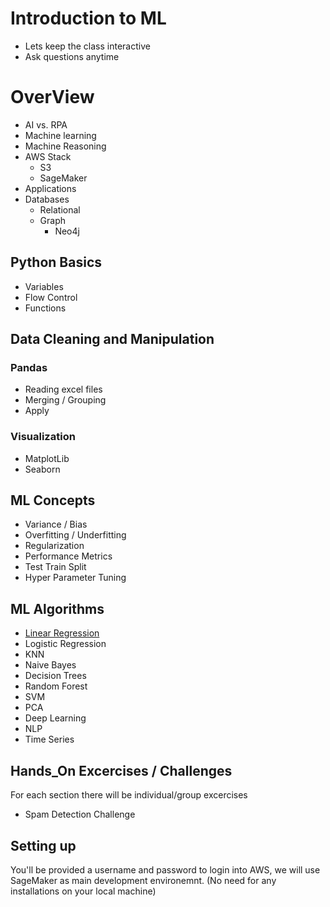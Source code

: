 Introduction to ML
===================================

* Lets keep the class interactive 
* Ask questions anytime 

# OverView 
* AI vs. RPA
* Machine learning
* Machine Reasoning
* AWS Stack
  - S3
  - SageMaker
* Applications
* Databases
  - Relational
  - Graph
     - Neo4j


## Python Basics
* Variables
* Flow Control 
* Functions

## Data Cleaning and Manipulation
### Pandas
* Reading excel files
* Merging / Grouping
* Apply

### Visualization
* MatplotLib
* Seaborn

## ML Concepts
* Variance / Bias
* Overfitting / Underfitting
* Regularization
* Performance Metrics
* Test Train Split
* Hyper Parameter Tuning 


## ML Algorithms
* [Linear Regression](https://github.com/mjghorbany/DI_git/tree/master/Linear%20Regression) 
* Logistic Regression
* KNN
* Naive Bayes
* Decision Trees
* Random Forest
* SVM
* PCA
* Deep Learning
* NLP
* Time Series 

## Hands_On Excercises / Challenges 
For each section there will be individual/group excercises 
* Spam Detection Challenge


Setting up
------------
You'll be provided a username and password to login into AWS, we will use SageMaker as main development environemnt.
(No need for any installations on your local machine)
